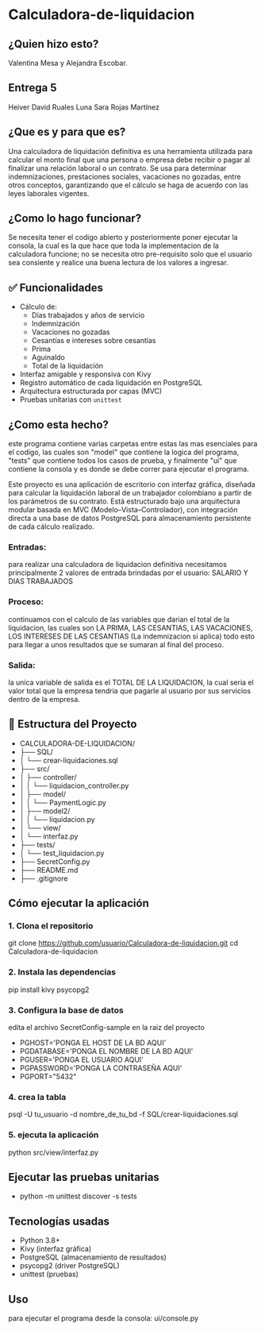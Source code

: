 # Calculadora-de-liquidacion

## ¿Quien hizo esto?
Valentina Mesa y Alejandra Escobar.

## Entrega 5
Heiver David Ruales Luna
Sara Rojas Martínez

## ¿Que es y para que es?
Una calculadora de liquidación definitiva es una herramienta utilizada para calcular el monto final que una persona o empresa debe recibir o pagar al finalizar una relación laboral o un contrato. Se usa para determinar indemnizaciones, prestaciones sociales, vacaciones no gozadas, entre otros conceptos, garantizando que el cálculo se haga de acuerdo con las leyes laborales vigentes.

## ¿Como lo hago funcionar?
Se necesita tener el codigo abierto y posteriormente poner ejecutar la consola, la cual es la que hace que toda la implementacion de la calculadora funcione; no se necesita otro pre-requisito solo que el usuario sea consiente y realice una buena lectura de los valores a ingresar.

## ✅ Funcionalidades

- Cálculo de:
  - Días trabajados y años de servicio
  - Indemnización
  - Vacaciones no gozadas
  - Cesantías e intereses sobre cesantías
  - Prima
  - Aguinaldo
  - Total de la liquidación
- Interfaz amigable y responsiva con Kivy
- Registro automático de cada liquidación en PostgreSQL
- Arquitectura estructurada por capas (MVC)
- Pruebas unitarias con `unittest`

## ¿Como esta hecho?
este programa contiene varias carpetas entre estas las mas esenciales para el codigo, las cuales son "model" que contiene la logica del programa, "tests" que contiene todos los casos de prueba, y finalmente "ui" que contiene la consola y es donde se debe correr para ejecutar el programa.

Este proyecto es una aplicación de escritorio con interfaz gráfica, diseñada para calcular la liquidación laboral de un trabajador colombiano a partir de los parámetros de su contrato. Está estructurado bajo una arquitectura modular basada en MVC (Modelo–Vista–Controlador), con integración directa a una base de datos PostgreSQL para almacenamiento persistente de cada cálculo realizado.

### Entradas: 
 para realizar una calculadora de liquidacion definitiva necesitamos principalmente 2 valores de entrada brindadas por el usuario: SALARIO Y DIAS TRABAJADOS

### Proceso: 
 continuamos con el calculo de las variables que darian el total de la liquidacion, las cuales son LA PRIMA, LAS CESANTIAS, LAS VACACIONES, LOS INTERESES DE LAS CESANTIAS (La indemnizacion si aplica) todo esto 
para llegar a unos resultados que se sumaran al final del proceso.

### Salida: 
 la unica variable de salida es el TOTAL DE LA LIQUIDACION, la cual seria el valor total que la empresa tendria que pagarle al usuario por sus servicios dentro de la empresa.

## 📂 Estructura del Proyecto

* CALCULADORA-DE-LIQUIDACION/
* ├── SQL/
* │ └── crear-liquidaciones.sql
* ├── src/
* │ ├── controller/
* │ │ └── liquidacion_controller.py
* │ ├── model/
* │ │ └── PaymentLogic.py
* │ ├── model2/
* │ │ └── liquidacion.py
* │ └── view/
* │ └── interfaz.py
* ├── tests/
* │ └── test_liquidacion.py
* ├── SecretConfig.py
* ├── README.md
* ├── .gitignore

## Cómo ejecutar la aplicación

### 1. Clona el repositorio
git clone https://github.com/usuario/Calculadora-de-liquidacion.git
cd Calculadora-de-liquidacion

### 2. Instala las dependencias
pip install kivy psycopg2

### 3. Configura la base de datos
edita el archivo SecretConfig-sample en la raiz del proyecto

* PGHOST='PONGA EL HOST DE LA BD AQUI'
* PGDATABASE='PONGA EL NOMBRE DE LA BD AQUI'
* PGUSER='PONGA EL USUARIO AQUI'
* PGPASSWORD='PONGA LA CONTRASEÑA AQUI'
* PGPORT="5432"

### 4. crea la tabla
psql -U tu_usuario -d nombre_de_tu_bd -f SQL/crear-liquidaciones.sql

### 5. ejecuta la aplicación
python src/view/interfaz.py

## Ejecutar las pruebas unitarias

* python -m unittest discover -s tests

## Tecnologías usadas

* Python 3.8+
* Kivy (interfaz gráfica)
* PostgreSQL (almacenamiento de resultados)
* psycopg2 (driver PostgreSQL)
* unittest (pruebas)

## Uso
para ejecutar el programa desde la consola: ui/console.py




